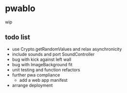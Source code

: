 # pwablo

wip

## todo list

- use Crypto.getRandomValues and relax asynchronicity
- include sounds and port SoundController
- bug with kick against left wall
- bug with ImageBackground fit
- unit testing and function refactors
- further pwa compliance
  - add a web app manifest
- arrange deployment
